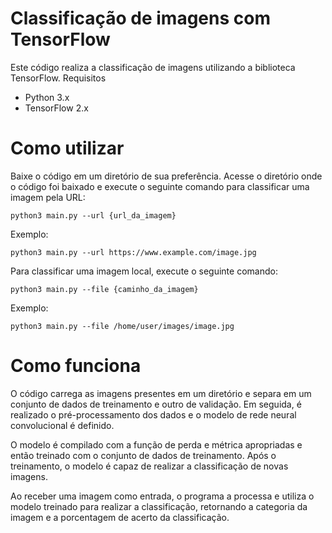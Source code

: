# Classificação de imagens com TensorFlow

Este código realiza a classificação de imagens utilizando a biblioteca TensorFlow.
Requisitos

- Python 3.x
- TensorFlow 2.x

# Como utilizar

Baixe o código em um diretório de sua preferência.
Acesse o diretório onde o código foi baixado e execute o seguinte comando para classificar uma imagem pela URL:



    python3 main.py --url {url_da_imagem}

Exemplo:

    python3 main.py --url https://www.example.com/image.jpg

Para classificar uma imagem local, execute o seguinte comando:

    python3 main.py --file {caminho_da_imagem}

Exemplo:

    python3 main.py --file /home/user/images/image.jpg

# Como funciona

O código carrega as imagens presentes em um diretório e separa em um conjunto de dados de treinamento e outro de validação. Em seguida, é realizado o pré-processamento dos dados e o modelo de rede neural convolucional é definido.

O modelo é compilado com a função de perda e métrica apropriadas e então treinado com o conjunto de dados de treinamento. Após o treinamento, o modelo é capaz de realizar a classificação de novas imagens.

Ao receber uma imagem como entrada, o programa a processa e utiliza o modelo treinado para realizar a classificação, retornando a categoria da imagem e a porcentagem de acerto da classificação.
